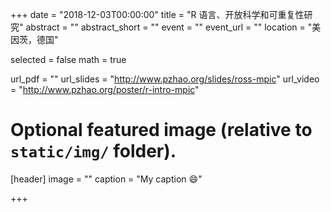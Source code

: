 +++
date = "2018-12-03T00:00:00"
title = "R 语言、开放科学和可重复性研究"
abstract = ""
abstract_short = ""
event = ""
event_url = ""
location = "美因茨，德国"

selected = false
math = true

url_pdf = ""
url_slides = "http://www.pzhao.org/slides/ross-mpic"
url_video = "http://www.pzhao.org/poster/r-intro-mpic"

# Optional featured image (relative to `static/img/` folder).
[header]
image = ""
caption = "My caption :smile:"

+++

